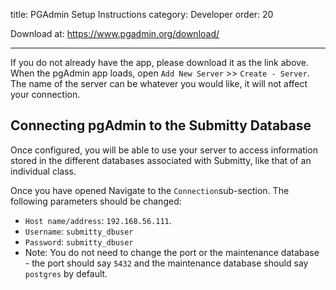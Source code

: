 title: PGAdmin Setup Instructions
category: Developer
order: 20

Download at: https://www.pgadmin.org/download/

------

If you do not already have the app, please download it as the link above. When the pgAdmin app loads, open `Add New Server` >> `Create - Server`. The name of the server can be whatever you would like, it will not affect your connection.

## Connecting pgAdmin to the Submitty Database

Once configured, you will be able to use your server to access information stored in the different databases associated with Submitty, like that of an individual class.



Once you have opened Navigate to the `Connection`sub-section.  The following parameters should be changed:

* `Host name/address`: `192.168.56.111`. 
* `Username`: `submitty_dbuser` 
* `Password`: `submitty_dbuser`
* Note: You do not need to change the port or the maintenance database - the port should say `5432` and the maintenance database should say `postgres` by default. 



